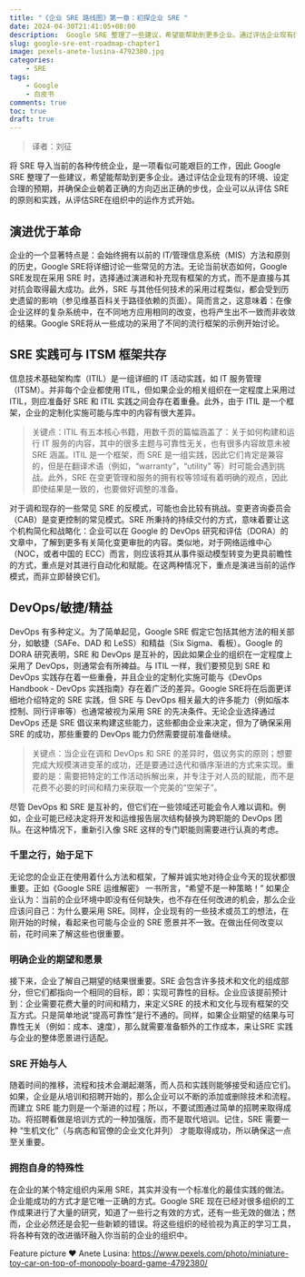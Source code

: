 ```yaml
---
title: "《企业 SRE 路线图》第一章：初探企业 SRE "
date: 2024-04-30T21:41:05+08:00
description:  Google SRE 整理了一些建议，希望能帮助到更多企业。通过评估企业现有的环境、设定合理的预期，并确保企业朝着正确的方向迈出正确的步伐，企业可以从评估 SRE的原则和实践，从评估SRE在组织中的运作方式开始。
slug: google-sre-ent-roadmap-chapter1
image: pexels-anete-lusina-4792380.jpg
categories:
    - SRE
tags:
    - Google
    - 白皮书
comments: true
toc: true
draft: true
---
```


>译者：刘征

将 SRE 导入当前的各种传统企业，是一项看似可能艰巨的工作，因此 Google SRE 整理了一些建议，希望能帮助到更多企业。通过评估企业现有的环境、设定合理的预期，并确保企业朝着正确的方向迈出正确的步伐，企业可以从评估 SRE的原则和实践，从评估SRE在组织中的运作方式开始。

## 演进优于革命

企业的一个显著特点是：会始终拥有以前的 IT/管理信息系统（MIS）方法和原则的历史，Google SRE将详细讨论一些常见的方法。无论当前状态如何，Google SRE发现在采用 SRE 时，选择通过演进和补充现有框架的方式，而不是直接与其对抗会取得最大成功。此外，SRE 与其他任何技术的采用过程类似，都会受到历史遗留的影响（参见维基百科关于路径依赖的页面）。简而言之，这意味着：在像企业这样的复杂系统中，在不同地方应用相同的改变，也将产生出不一致而非收敛的结果。Google SRE将从一些成功的采用了不同的流行框架的示例开始讨论。

## SRE 实践可与 ITSM 框架共存

信息技术基础架构库（ITIL）是一组详细的 IT 活动实践，如 IT 服务管理（ITSM）。并非每个企业都使用 ITIL，但如果企业的相关组织在一定程度上采用过 ITIL，则应准备好 SRE 和 ITIL 实践之间会存在着重叠。此外，由于 ITIL 是一个框架，企业的定制化实施可能与库中的内容有很大差异。

>关键点：ITIL 有五本核心书籍，用数千页的篇幅涵盖了：关于如何构建和运行 IT 服务的内容，其中的很多主题与可靠性无关，也有很多内容故意未被 SRE 涵盖。ITIL 是一个框架，而 SRE 是一组实践，因此它们肯定是兼容的，但是在翻译术语（例如，“warranty”，“utility” 等）时可能会遇到挑战。此外，SRE 在变更管理和服务的拥有权等领域有着明确的观点，因此即使结果是一致的，也要做好调整的准备。

对于调和现存的一些常见 SRE 的反模式，可能也会比较有挑战。变更咨询委员会（CAB）是变更控制的常见模式。SRE 所秉持的持续交付的方式，意味着要让这个机构简化和战略化：企业可以在 Google 的 DevOps 研究和评估（DORA）的文章中，了解到更多有关简化变更审批的内容。类似地，对于网络运维中心（NOC，或者中国的 ECC）而言，则应该将其从事件驱动模型转变为更具前瞻性的方式，重点是对其进行自动化和赋能。在这两种情况下，重点是演进当前的运作模式，而非立即替换它们。

## DevOps/敏捷/精益

DevOps 有多种定义。为了简单起见，Google SRE 假定它包括其他方法的相关部分，如敏捷（SAFe、DAD 和 LeSS）和精益（Six Sigma、看板）。Google 的 DORA 研究表明，SRE 和 DevOps 是互补的，因此如果企业的组织在一定程度上采用了 DevOps，则通常会有所裨益。与 ITIL 一样，我们要预见到 SRE 和 DevOps 实践存在着一些重叠，并且企业的定制化实施可能与《DevOps Handbook - DevOps 实践指南》存在着广泛的差异。Google SRE将在后面更详细地介绍特定的 SRE  实践，但 SRE 与 DevOps 相关最大的许多能力（例如版本控制、同行评审等）也通常被视为采用 SRE 的先决条件。无论企业选择通过 DevOps 还是 SRE 倡议来构建这些能力，这些都由企业来决定，但为了确保采用 SRE 的成功，那些重要的 DevOps 能力仍然需要提前准备继续。

>关键点：当企业在调和  DevOps  和  SRE  的差异时，倡议务实的原则；想要完成大规模演进变革的成功，还是要通过迭代和循序渐进的方式来实现。重要的是：需要把特定的工作活动拆解出来，并专注于对人员的赋能，而不是花费不必要的时间和精力来获取一个完美的“空架子”。

尽管 DevOps 和 SRE 是互补的，但它们在一些领域还可能会令人难以调和。例如，企业可能已经决定将开发和运维报告层次结构替换为跨职能的 DevOps 团队。在这种情况下，重新引入像 SRE 这样的专门职能则需要进行认真的考虑。

### 千里之行，始于足下

无论您的企业正在使用着什么方法和框架，了解并诚实地对待企业今天的现状都很重要。正如《Google SRE 运维解密》 一书所言，“希望不是一种策略！” 如果企业认为：当前的企业环境中即没有任何缺失，也不存在任何改进的机会，那么企业应该问自己：为什么要采用 SRE。同样，企业现有的一些技术或员工的想法，在刚开始的时候，看起来也可能与企业的 SRE 愿景并不一致。在做出任何改变以前，花时间来了解这些也很重要。

### 明确企业的期望和愿景

接下来，企业了解自己期望的结果很重要。SRE 会包含许多技术和文化的组成部分，但它们都指向一个相同的目标，即：实现可靠性的目标。企业应该提前预计到：企业需要花费大量的时间和精力，来定义SRE 的技术和文化与现有框架的交互方式。只是简单地说“提高可靠性”是行不通的。同样，如果企业期望的结果与可靠性无关（例如：成本、速度），那么就需要准备额外的工作成本，来让SRE 实践与企业的整体愿景进行适配。

### SRE 开始与人

随着时间的推移，流程和技术会潮起潮落，而人员和实践则能够接受和适应它们。如果，企业是从培训和招聘开始的，那么企业可以不断的添加或删除技术和流程。而建立 SRE 能力则是一个渐进的过程；所以，不要试图通过简单的招聘来取得成功。将招聘看做是培训方式的一种加强版，而不是取代培训。记住，SRE 需要一种 “生机文化”（与病态和官僚的企业文化并列） 才能取得成功，所以确保这一点至关重要。

### 拥抱自身的特殊性

在企业的某个特定组织内采用 SRE，其实并没有一个标准化的最佳实践的做法。企业能成功的方式才是它唯一正确的方式。Google SRE 现在已经对很多组织的工作成果进行了大量的研究，知道了一些行之有效的方式，还有一些无效的做法；然而，企业必然还是会犯一些新颖的错误。将这些组织的经验视为真正的学习工具，将各种有效的改进循环融入你当前的企业的组织中。

Feature picture ❤️ Anete Lusina: <https://www.pexels.com/photo/miniature-toy-car-on-top-of-monopoly-board-game-4792380/>
